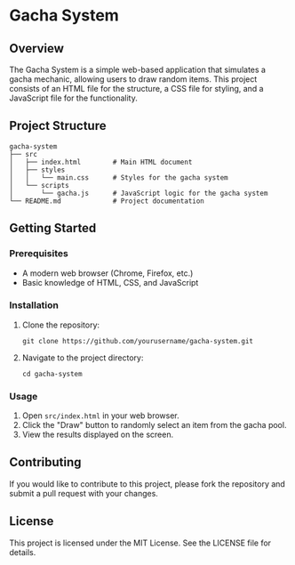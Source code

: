 # Gacha System

## Overview
The Gacha System is a simple web-based application that simulates a gacha mechanic, allowing users to draw random items. This project consists of an HTML file for the structure, a CSS file for styling, and a JavaScript file for the functionality.

## Project Structure
```
gacha-system
├── src
│   ├── index.html        # Main HTML document
│   ├── styles
│   │   └── main.css      # Styles for the gacha system
│   └── scripts
│       └── gacha.js      # JavaScript logic for the gacha system
└── README.md             # Project documentation
```

## Getting Started

### Prerequisites
- A modern web browser (Chrome, Firefox, etc.)
- Basic knowledge of HTML, CSS, and JavaScript

### Installation
1. Clone the repository:
   ```
   git clone https://github.com/yourusername/gacha-system.git
   ```
2. Navigate to the project directory:
   ```
   cd gacha-system
   ```

### Usage
1. Open `src/index.html` in your web browser.
2. Click the "Draw" button to randomly select an item from the gacha pool.
3. View the results displayed on the screen.

## Contributing
If you would like to contribute to this project, please fork the repository and submit a pull request with your changes.

## License
This project is licensed under the MIT License. See the LICENSE file for details.